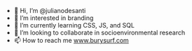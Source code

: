 - 👋 Hi, I’m @julianodesanti
- 👀 I’m interested in branding
- 🌱 I’m currently learning CSS, JS, and SQL
- 💞️ I’m looking to collaborate in socioenvironmental research
- 📫 How to reach me www.burysurf.com

<!---
julianodesanti/julianodesanti is a ✨ special ✨ repository because its `README.md` (this file) appears on your GitHub profile.
You can click the Preview link to take a look at your changes.
--->
